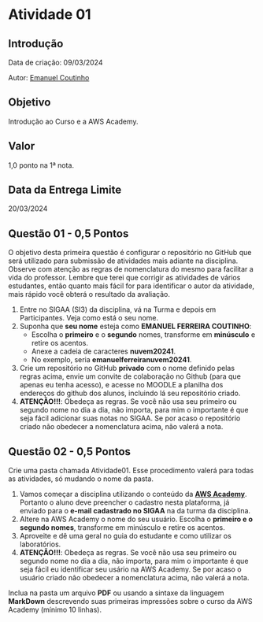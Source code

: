 # Atividade 01

## Introdução

Data de criação: 09/03/2024

Autor: [Emanuel Coutinho](https://github.com/emanuelcoutinho)

## Objetivo
Introdução ao Curso e a AWS Academy.

## Valor
1,0 ponto na 1ª nota.

## Data da Entrega Limite
20/03/2024

## Questão 01 - 0,5 Pontos
O objetivo desta primeira questão é configurar o repositório no GitHub que será utilizado para submissão de atividades mais adiante na disciplina. Observe com atenção as regras de nomenclatura do mesmo para facilitar a vida do professor. Lembre que terei que corrigir as atividades de vários estudantes, então quanto mais fácil for para identificar o autor da atividade, mais rápido você obterá o resultado da avaliação.

1. Entre no SIGAA (SI3) da disciplina, vá na Turma e depois em Participantes. Veja como está o seu nome.
2. Suponha que **seu nome** esteja como **EMANUEL FERREIRA COUTINHO**:
   - Escolha o **primeiro** e o **segundo** nomes, transforme em **minúsculo** e retire os acentos.
   - Anexe a cadeia de caracteres **nuvem20241**.
   - No exemplo, seria **emanuelferreiranuvem20241**.
3. Crie um repositório no GitHub **privado** com o nome definido pelas regras acima, envie um convite de colaboração no Github (para que apenas eu tenha acesso), e acesse no MOODLE a planilha dos endereços do github dos alunos, incluindo lá seu repositório criado.
4. **ATENÇÃO!!!**: Obedeça as regras. Se você não usa seu primeiro ou segundo nome no dia a dia, não importa, para mim o importante é que seja fácil adicionar suas notas no SIGAA.
Se por acaso o repositório criado não obedecer a nomenclatura acima, não valerá a nota.

## Questão 02 - 0,5 Pontos

Crie uma pasta chamada Atividade01. Esse procedimento valerá para todas as atividades, só mudando o nome da pasta.

1. Vamos começar a disciplina utilizando o conteúdo da **[AWS Academy](https://www.awsacademy.com/LMS_Login)**. Portanto o aluno deve preencher o cadastro nesta plataforma, já enviado para o **e-mail cadastrado no SIGAA** na da turma da disciplina. 
2. Altere na AWS Academy o nome do seu usuário. Escolha o **primeiro e o segundo nomes**, transforme em minúsculo e retire os acentos.
3. Aproveite e dê uma geral no guia do estudante e como utilizar os laboratórios.
4. **ATENÇÃO!!!**: Obedeça as regras. Se você não usa seu primeiro ou segundo nome no dia a dia, não importa, para mim o importante é que seja fácil eu identificar seu usário na AWS Academy. Se por acaso o usuário criado não obedecer a nomenclatura acima, não valerá a nota.

Inclua na pasta um arquivo **PDF** ou usando a sintaxe da linguagem **MarkDown** descrevendo suas primeiras impressões sobre o curso da AWS Academy (mínimo 10 linhas).
